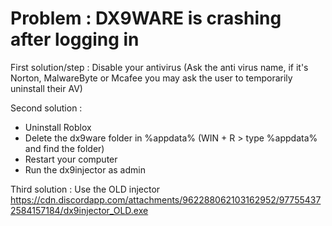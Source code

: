 # Problem : DX9WARE is crashing after logging in
First solution/step : Disable your antivirus (Ask the anti virus name, if it's Norton, MalwareByte or Mcafee you may ask the user to temporarily uninstall their AV)

Second solution :
- Uninstall Roblox
- Delete the dx9ware folder in %appdata% (WIN + R > type %appdata% and find the folder)
- Restart your computer
- Run the dx9injector as admin

Third solution : Use the OLD injector https://cdn.discordapp.com/attachments/962288062103162952/977554372584157184/dx9injector_OLD.exe
